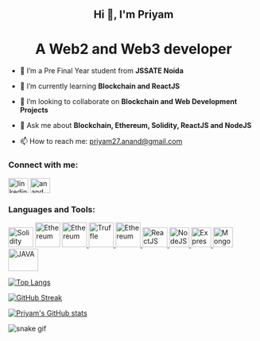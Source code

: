 <h2 align="center">Hi 👋, I'm Priyam</h2>
<h1 align="center">A Web2 and Web3 developer</h1>


- 🔭 I’m a Pre Final Year student from **JSSATE Noida**

- 🌱 I’m currently learning **Blockchain and ReactJS**

- 👯 I’m looking to collaborate on **Blockchain and Web Development Projects**

- 💬 Ask me about **Blockchain, Ethereum, Solidity, ReactJS and NodeJS**

- 📫 How to reach me: priyam27.anand@gmail.com

<h3 align="left">Connect with me:</h3>

<p align="left">

<a href="https://www.linkedin.com/in/priyam27/" target="blank"><img align="center" src="https://cdn.jsdelivr.net/npm/simple-icons@3.0.1/icons/linkedin.svg" alt="linkedin" height="30" width="40" /></a> <a href="https://www.instagram.com/anand.priyam/" target="blank"><img align="center" src="https://cdn.jsdelivr.net/npm/simple-icons@3.0.1/icons/instagram.svg" alt="anand.priyam" height="30" width="40" /></a>

</p>

<h3 align="left">Languages and Tools:</h3>
<p align="left"> 

<a href="https://soliditylang.org/" target="_blank"><img src="https://icons-for-free.com/iconfiles/png/512/vscode+icons+type+light+solidity-1324451369192236256.png" alt="Solidity" width="50" height="40"></img></a> <a href="https://ethereum.org/en/" target="_blank"><img src="https://static.vecteezy.com/system/resources/previews/002/463/890/original/ethereum-logo-color-crypto-currency-symbol-isolated-vector.jpg" alt="Ethereum" width="50" height="50"></img></a> <a href="https://web3js.readthedocs.io/en/v1.5.2/" target="_blank"><img src="https://miro.medium.com/max/1400/1*2GHi9FwnyA5UTJpcxPSG7A.jpeg" alt="Ethereum" width="50" height="50"></img> </a> <a href="https://trufflesuite.com/" target="_blank"><img src="https://www.mobycrypt.com/wp-content/uploads/2020/01/truffle.png" alt="Truffle" width="50" height="50"></img> </a> <a href="https://infura.io/" target="_blank"><img src="https://gitcoin.co/dynamic/kudos/7363/infura" alt="Ethereum" width="50" height="50"></img> </a> <a href="https://reactjs.org/" target="_blank"><img src="https://upload.wikimedia.org/wikipedia/commons/thumb/a/a7/React-icon.svg/1280px-React-icon.svg.png" alt="ReactJS" width="50" height="40"></img> </a> <a href="https://nodejs.org/en/" target="_blank"><img src="https://nodejs.org/static/images/logos/nodejs-new-pantone-white.svg" alt="NodeJS" width="40" height="40"> </img> </a> <a href="https://expressjs.com/" target="_blank"><img src="https://expressjs.com/images/favicon.png" alt="Express" width="40" height="40"></img> </a> <a href="https://www.mongodb.com/3" target="_blank"><img src="https://cdn.iconscout.com/icon/free/png-256/mongodb-3-1175138.png" alt="MongoDB" width="40" height="40"></img> </a> <a href="https://www.java.com/en/" target="_blank"> <img src="https://1000logos.net/wp-content/uploads/2020/09/Java-Logo.png" alt="JAVA" width="60" height="45"/> </a> 
</p>

[![Top Langs](https://github-readme-stats.vercel.app/api/top-langs/?username=priyam-anand&layout=compact&theme=radical)](https://github.com/priyam-anand)

[![GitHub Streak](https://github-readme-streak-stats.herokuapp.com?user=priyam-anand&theme=dark&date_format=M%20j%5B%2C%20Y%5D&ring=D83A7C&background=141321)](https://git.io/streak-stats)

[![Priyam's GitHub stats](https://github-readme-stats.vercel.app/api?username=priyam-anand&show_icons=true&theme=radical)](https://github.com/priyam-anand)

![snake gif](https://github.com/priyam-anand/priyam-anand/blob/output/github-contribution-grid-snake.svg)
